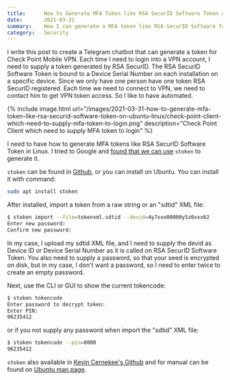 ```yaml
---
title:      How to Generate MFA Token like RSA SecurID Software Token on Ubuntu Linux?
date:       2021-03-31
summary:    How I can generate a MFA token like RSA SecurID Software Token on Ubuntu Linux
category:   Security
---
```


I write this post to create a Telegram chatbot that can generate a token for Check Point Mobile VPN.
Each time I need to login into a VPN account, I need to supply a token generated by RSA SecurID. The RSA SecurID Software Token is bound to a Device Serial Number on each installation on a specific device.
Since we only have one person have one token RSA SecurID registered. Each time we need to connect to VPN, we need to contact him to get VPN token access. So I like to have automated.

{% include image.html url="/images/2021-03-31-how-to-generate-mfa-token-like-rsa-securid-software-token-on-ubuntu-linux/check-point-client-which-need-to-supply-mfa-token-to-login.png" description="Check Point Client which need to supply MFA token to login" %}

I need to have how to generate MFA tokens like RSA SecurID Software Token in Linux. I tried to Google and [found that we can use](https://superuser.com/questions/353547/can-i-use-an-rsa-securid-software-token-on-ubuntu-linux) `stoken` to generate it.

`stoken` can be found in [Github](https://github.com/cernekee/stoken), or you can install on Ubuntu. You can install it with command:

```bash
sudo apt install stoken
```

After installed, import a token from a raw string or an "sdtid" XML file:

```bash
$ stoken import --file=tokenxml.sdtid --devid=4y7xxe00000y5z0xxx62
Enter new password:
Confirm new password:
```

In my case, I upload my sdtid XML file, and I need to supply the devid as Device ID or Device Serial Number as it is called on RSA SecurID Software Token.
You also need to supply a password, so that your seed is encrypted on disk, but in my case, I don't want a password, so I need to enter twice to create an empty password.

Next, use the CLI or GUI to show the current tokencode:

```bash
$ stoken tokencode
Enter password to decrypt token:
Enter PIN:
96235412
```

or if you not supply any password when import the "sdtid" XML file:

```bash
$ stoken tokencode --pin=0000
96235412
```

`stoken` also available in [Kevin Cernekee's Github](https://github.com/cernekee/stoken) and for manual can be found on [Ubuntu man page](http://manpages.ubuntu.com/manpages/xenial/man1/stoken.1.html).
